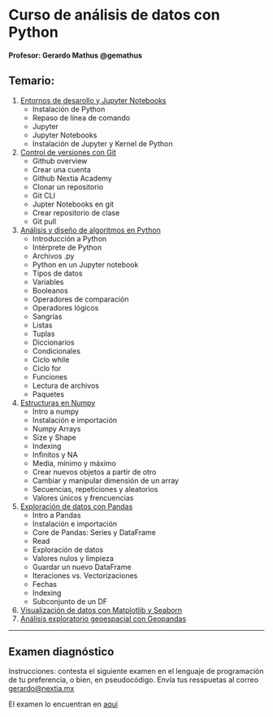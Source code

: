 # Curso de análisis de datos con Python
#### Profesor: Gerardo Mathus @gemathus

## Temario:
1. [Entornos de desarollo y Jupyter Notebooks](../1_Entornos_de_desarrollo_y_Jupyer_Notebooks)
    - Instalación de Python
    - Repaso de línea de comando
    - Jupyter
    - Jupyter Notebooks
    - Instalación de Jupyter y Kernel de Python
2. [Control de versiones con Git](../2_Control_de_versiones_con_Git)
    - Github overview
    - Crear una cuenta
    - Github Nextia Academy
    - Clonar un repositorio
    - Git CLI
    - Jupter Notebooks en git
    - Crear repositorio de clase
    - Git pull
3. [Análisis y diseño de algoritmos en Python](../3_Analisis_y_diseño_de_algoritmos_en_Python)
    - Introducción a Python
    - Intérprete de Python
    - Archivos .py
    - Python en un Jupyter notebook
    - Tipos de datos
    - Variables
    - Booleanos
    - Operadores de comparación
    - Operadores lógicos
    - Sangrías
    - Listas
    - Tuplas
    - Diccionarios
    - Condicionales
    - Ciclo while
    - Ciclo for
    - Funciones
    - Lectura de archivos
    - Paquetes
4. [Estructuras en Numpy](../4_Estructuras_en_Numpy)
    - Intro a numpy
    - Instalación e importación
    - Numpy Arrays
    - Size y Shape
    - Indexing
    - Infinitos y NA
    - Media, mínimo y máximo
    - Crear nuevos objetos a partir de otro
    - Cambiar y manipular dimensión de un array
    - Secuencias, repeticiones y aleatorios
    - Valores únicos y frencuencias
5. [Exploración de datos con Pandas](../5_Exploracion_de_datos_con_Pandas)
    - Intro a Pandas
    - Instalación e importación
    - Core de Pandas: Series y DataFrame
    - Read
    - Exploración de datos
    - Valores nulos y limpieza
    - Guardar un nuevo DataFrame
    - Iteraciones vs. Vectorizaciones
    - Fechas
    - Indexing
    - Subconjunto de un DF
6. [Visualización de datos con Matplotlib y Seaborn](../6_Visualizacion_de_datos_con_Matplotlib_y_Seaborn)
7. [Análisis exploratorio geoespacial con Geopandas](../7_Analisis_exploratorio_geoespacial_con_Geopandas)

---

## Examen diagnóstico

Instrucciones: contesta el siguiente examen en el lenguaje de programación de tu preferencia, o bien, en pseudocódigo. Envía tus resspuetas al correo gerardo@nextia.mx

El examen lo encuentran en [aquí](examen_diagnostico.ipynb)

